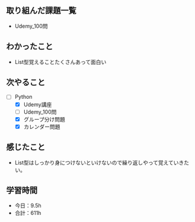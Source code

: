 ## 取り組んだ課題一覧

- Udemy_100問  

## わかったこと
-  List型覚えることたくさんあって面白い

## 次やること

- [ ] Python
    - [x] Udemy講座
    - [ ] Udemy_100問
    - [x] グループ分け問題
    - [x] カレンダー問題

## 感じたこと
- List型はしっかり身につけないといけないので繰り返しやって覚えていきたい。    

## 学習時間

- 今日：9.5h
- 合計：611h
